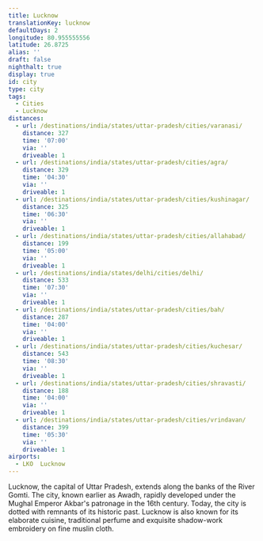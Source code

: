 ```yaml
---
title: Lucknow
translationKey: lucknow
defaultDays: 2
longitude: 80.955555556
latitude: 26.8725
alias: ''
draft: false
nighthalt: true
display: true
id: city
type: city
tags:
  - Cities
  - Lucknow
distances:
  - url: /destinations/india/states/uttar-pradesh/cities/varanasi/
    distance: 327
    time: '07:00'
    via: ''
    driveable: 1
  - url: /destinations/india/states/uttar-pradesh/cities/agra/
    distance: 329
    time: '04:30'
    via: ''
    driveable: 1
  - url: /destinations/india/states/uttar-pradesh/cities/kushinagar/
    distance: 325
    time: '06:30'
    via: ''
    driveable: 1
  - url: /destinations/india/states/uttar-pradesh/cities/allahabad/
    distance: 199
    time: '05:00'
    via: ''
    driveable: 1
  - url: /destinations/india/states/delhi/cities/delhi/
    distance: 533
    time: '07:30'
    via: ''
    driveable: 1
  - url: /destinations/india/states/uttar-pradesh/cities/bah/
    distance: 287
    time: '04:00'
    via: ''
    driveable: 1
  - url: /destinations/india/states/uttar-pradesh/cities/kuchesar/
    distance: 543
    time: '08:30'
    via: ''
    driveable: 1
  - url: /destinations/india/states/uttar-pradesh/cities/shravasti/
    distance: 188
    time: '04:00'
    via: ''
    driveable: 1
  - url: /destinations/india/states/uttar-pradesh/cities/vrindavan/
    distance: 399
    time: '05:30'
    via: ''
    driveable: 1
airports:
  - LKO  Lucknow
---
```

































































Lucknow, the capital of Uttar Pradesh, extends along the banks of the River Gomti. The city, known earlier as Awadh, rapidly developed under the Mughal Emperor Akbar's patronage in the 16th century. Today, the city is dotted with remnants of its historic past. Lucknow is also known for its elaborate cuisine, traditional perfume and exquisite shadow-work embroidery on fine muslin cloth.